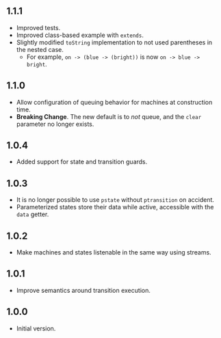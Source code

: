 ## 1.1.1

- Improved tests.
- Improved class-based example with `extends`.
- Slightly modified `toString` implementation to not used parentheses in the nested case.
    - For example, `on -> (blue -> (bright))` is now `on -> blue -> bright`.

## 1.1.0

- Allow configuration of queuing behavior for machines at construction time.
- **Breaking Change**. The new default is to *not* queue, and the `clear` parameter no longer exists.

## 1.0.4

- Added support for state and transition guards.

## 1.0.3

- It is no longer possible to use `pstate` without `ptransition` on accident.
- Parameterized states store their data while active, accessible with the `data` getter.

## 1.0.2

- Make machines and states listenable in the same way using streams.

## 1.0.1

- Improve semantics around transition execution.

## 1.0.0

- Initial version.
